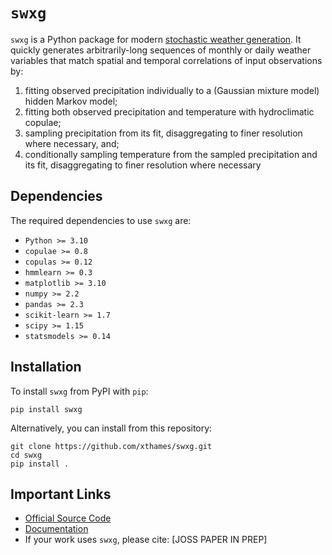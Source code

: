 # `swxg`
`swxg` is a Python package for modern [stochastic weather generation](https://www.ipcc-data.org/guidelines/pages/weather_generators.html). It quickly generates arbitrarily-long sequences of monthly or daily weather variables that match spatial and temporal correlations of input observations by: 
  1. fitting observed precipitation individually to a (Gaussian mixture model) hidden Markov model; 
  2. fitting both observed precipitation and temperature with hydroclimatic copulae;
  3. sampling precipitation from its fit, disaggregating to finer resolution where necessary, and;
  4. conditionally sampling temperature from the sampled precipitation and its fit, disaggregating to finer resolution where necessary

## Dependencies
The required dependencies to use `swxg` are:
  * `Python >= 3.10`
  * `copulae >= 0.8`
  * `copulas >= 0.12`
  * `hmmlearn >= 0.3`
  * `matplotlib >= 3.10`
  * `numpy >= 2.2`
  * `pandas >= 2.3`
  * `scikit-learn >= 1.7`
  * `scipy >= 1.15`
  * `statsmodels >= 0.14`

## Installation
To install `swxg` from PyPI with `pip`:

    pip install swxg

Alternatively, you can install from this repository:

    git clone https://github.com/xthames/swxg.git
    cd swxg
    pip install .

## Important Links
* [Official Source Code](https://github.com/xthames/swxg)
* [Documentation](https://swxg.readthedocs.org)
* If your work uses `swxg`, please cite: [JOSS PAPER IN PREP]

